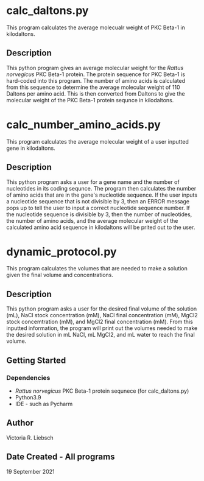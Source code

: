 # calc_daltons.py

This program calculates the average molecualr weight of PKC Beta-1 in kilodaltons. 

## Description

This python program gives an average molecular weight for the _Rattus norvegicus_ PKC Beta-1 protein. The protein sequence for PKC Beta-1 is hard-coded into this program. The number of amino acids is calculated from this sequence to determine the average molecular weight of 110 Daltons per amino acid. This is then converted from Daltons to give the molecular weight of the PKC Beta-1 protein sequnce in kilodaltons. 


# calc_number_amino_acids.py

This program calculates the average molecular weight of a user inputted gene in kilodaltons. 

## Description

This python program asks a user for a gene name and the number of nucleotides in its coding sequnce. The program then calculates the number of amino acids that are in the gene's nucleotide sequence. If the user inputs a nucleotide sequence that is not divisible by 3, then an ERROR message pops up to tell the user to input a correct nucleotide sequence number. If the nucleotide sequence is divisible by 3, then the number of nucleotides, the number of amino acids, and the average molecular weight of the calculated amino acid sequence in kilodaltons will be prited out to the user.


# dynamic_protocol.py

This program calculates the volumes that are needed to make a solution given the final volume and concentrations. 

## Description

This python program asks a user for the desired final volume of the solution (mL), NaCl stock concentration (mM), NaCl final concentration (mM), MgCl2 stock concemtration (mM), and MgCl2 final concentration (mM). From this inputted information, the program will print out the volumes needed to make the desired solution in mL NaCl, mL MgCl2, and mL water to reach the final volume.

## Getting Started

### Dependencies

* _Rattus norvegicus_ PKC Beta-1 protein sequnece (for calc_daltons.py)
* Python3.9 
* IDE - such as Pycharm

## Author

Victoria R. Liebsch

## Date Created - All programs

19 September 2021
